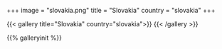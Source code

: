 +++
image = "slovakia.png"
title = "Slovakia"
country = "slovakia"
+++

{{< gallery title="Slovakia" country="slovakia">}}
{{< /gallery >}}

{{% galleryinit %}}
